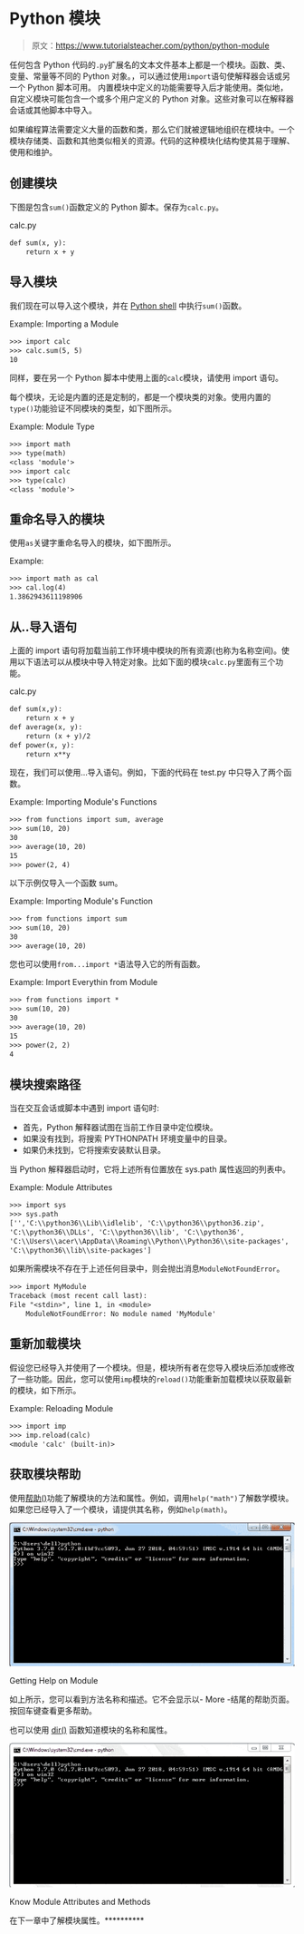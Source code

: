 # Python 模块

> 原文：<https://www.tutorialsteacher.com/python/python-module>

任何包含 Python 代码的`.py`扩展名的文本文件基本上都是一个模块。函数、类、变量、常量等不同的 Python 对象。，可以通过使用`import`语句使解释器会话或另一个 Python 脚本可用。 内置模块中定义的功能需要导入后才能使用。类似地，自定义模块可能包含一个或多个用户定义的 Python 对象。这些对象可以在解释器会话或其他脚本中导入。

如果编程算法需要定义大量的函数和类，那么它们就被逻辑地组织在模块中。一个模块存储类、函数和其他类似相关的资源。代码的这种模块化结构使其易于理解、使用和维护。

## 创建模块

下图是包含`sum()`函数定义的 Python 脚本。保存为`calc.py`。

calc.py 

```
def sum(x, y):
    return x + y 
```

## 导入模块

我们现在可以导入这个模块，并在 [Python shell](/python/python-interective-shell) 中执行`sum()`函数。

Example: Importing a Module 

```
>>> import calc 
>>> calc.sum(5, 5) 
10 
```

同样，要在另一个 Python 脚本中使用上面的`calc`模块，请使用 import 语句。

每个模块，无论是内置的还是定制的，都是一个模块类的对象。使用内置的`type()`功能验证不同模块的类型，如下图所示。

Example: Module Type 

```
>>> import math
>>> type(math)
<class 'module'>
>>> import calc
>>> type(calc)
<class 'module'> 
```

## 重命名导入的模块

使用`as`关键字重命名导入的模块，如下图所示。

Example: 

```
>>> import math as cal
>>> cal.log(4)
1.3862943611198906 
```

## 从..导入语句

上面的 import 语句将加载当前工作环境中模块的所有资源(也称为名称空间)。使用以下语法可以从模块中导入特定对象。比如下面的模块`calc.py`里面有三个功能。

calc.py 

```
def sum(x,y):
    return x + y
def average(x, y):
    return (x + y)/2
def power(x, y):
    return x**y 
```

现在，我们可以使用...导入语句。例如，下面的代码在 test.py 中只导入了两个函数。

Example: Importing Module's Functions 

```
>>> from functions import sum, average
>>> sum(10, 20)
30
>>> average(10, 20)
15
>>> power(2, 4) 
```

以下示例仅导入一个函数 sum。

Example: Importing Module's Function 

```
>>> from functions import sum
>>> sum(10, 20)
30
>>> average(10, 20) 
```

您也可以使用`from...import *`语法导入它的所有函数。

Example: Import Everythin from Module 

```
>>> from functions import *
>>> sum(10, 20)
30
>>> average(10, 20)
15
>>> power(2, 2)
4 
```

## 模块搜索路径

当在交互会话或脚本中遇到 import 语句时:

*   首先，Python 解释器试图在当前工作目录中定位模块。
*   如果没有找到，将搜索 PYTHONPATH 环境变量中的目录。
*   如果仍未找到，它将搜索安装默认目录。

当 Python 解释器启动时，它将上述所有位置放在 sys.path 属性返回的列表中。

Example: Module Attributes 

```
>>> import sys
>>> sys.path
['','C:\\python36\\Lib\\idlelib', 'C:\\python36\\python36.zip', 
'C:\\python36\\DLLs', 'C:\\python36\\lib', 'C:\\python36', 
'C:\\Users\\acer\\AppData\\Roaming\\Python\\Python36\\site-packages', 
'C:\\python36\\lib\\site-packages'] 
```

如果所需模块不存在于上述任何目录中，则会抛出消息`ModuleNotFoundError`。

```
>>> import MyModule
Traceback (most recent call last): 
File "<stdin>", line 1, in <module>
    ModuleNotFoundError: No module named 'MyModule' 
```

## 重新加载模块

假设您已经导入并使用了一个模块。但是，模块所有者在您导入模块后添加或修改了一些功能。因此，您可以使用`imp`模块的`reload()`功能重新加载模块以获取最新的模块，如下所示。

Example: Reloading Module 

```
>>> import imp
>>> imp.reload(calc)
<module 'calc' (built-in)> 
```

## 获取模块帮助

使用[帮助()](/python/help-method)功能了解模块的方法和属性。例如，调用`help("math")`了解数学模块。 如果您已经导入了一个模块，请提供其名称，例如`help(math)`。

[![Getting Help on Module](img/a0b771a87055f6f61a493e2c96e30827.png)](../../Content/images/python/module-help.gif) 

Getting Help on Module



如上所示，您可以看到方法名称和描述。它不会显示以- More -结尾的帮助页面。按回车键查看更多帮助。

也可以使用 [dir()](/python/dir-method) 函数知道模块的名称和属性。

[![Know Module Attributes and Methods](img/ccbf6f387ec7a43cc97c8f43c06d0edf.png)](../../Content/images/python/dir.gif) 

Know Module Attributes and Methods



在下一章中了解模块属性。**********